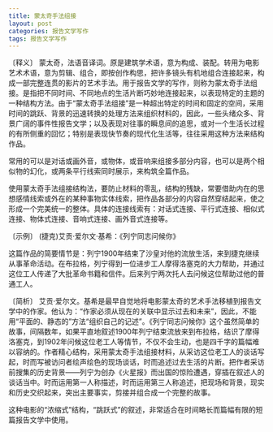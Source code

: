 ```yaml
---
title: 蒙太奇手法组接
layout: post
categories: 报告文学写作
tags: 报告文学写作
---
```


〔释义〕 蒙太奇，法语音译词。原是建筑学术语，意为构成、装配。转用为电影艺术术语，意为剪辑、组合，即按创作构思，把许多镜头有机地组合连接起来，构成一部完整连贯的影片的艺术手法。用于报告文学的写作，则称为蒙太奇手法组接。是指把不同时间、不同地点的生活片断巧妙地连接起来，以表现特定的主题的一种结构方法。由于“蒙太奇手法组接”是一种超出特定的时间和固定的空间，采用时间的跳跃、背景的迅速转换的处理方法来组织材料的，因此，一些头绪众多、背景广阔的事件性报告文学；以及表现对往事的瞬息间的追思，或对一个生活长过程的有所侧重的回忆；特别是表现快节奏的现代化生活等，往往采用这种方法来结构作品。

常用的可以是对话或画外音，或物体，或音响来组接多部分内容，也可以是两个相似物的幻化，或两条平行线索同时展示，来构筑全篇作品。

使用蒙太奇手法组接结构法，要防止材料的零乱，结构的残缺，常要借助内在的思想感情线索或外在的某种事物实体线索，把作品各部分的内容自然穿结起来，使之形成一个完美统一的整体。具体的连接线索有：对话式连接、平行式连接、相似式连接、物体式连接、音响式连接、画外音式连接等。

〔示例〕 (捷克)艾贡·爱尔文·基希：《列宁同志问候你》

这篇作品的简要情节是：列宁1900年结束了沙皇对他的流放生活，来到捷克继续从事革命活动。在布拉格，列宁得到一位进步工人摩得洛塞克的大力帮助，并通过这位工人传递了大批革命书籍和信件。后来列宁两次托人去问候这位帮助过他的普通工人。

〔简析〕 艾贡·爱尔文。基希是最早自觉地将电影蒙太奇的艺术手法移植到报告文学中的作家。他认为：“作家必须从现在的关联中显示过去和未来”，因此，不能用“平面的、静态的”方法“组织自己的记述”。《列宁同志问候你》这个虽然简单的故事，间隔数年，如果平直地叙述1900年列宁结束流放来到布拉格，结识了摩得洛塞克，到1902年问候这位老工人等情节，不仅不会生动，也是四千字的篇幅难以容纳的。作者精心结构，采用蒙太奇手法组接材料，从采访这位老工人的谈话写起，时而写被访问者绘声绘色的现场谈话，时而追述过去生活的片断。把作者采访前搜集的历史背景——列宁为创办《火星报》而出国的惊险遭遇，穿插在叙述人的谈话当中。时而运用第一人称描述，时而运用第三人称追述，把现场和背景，现实和历史交织起来，突出主要事实，剪接并组合成一个完整的故事。

这种电影的“浓缩式”结构，“跳跃式”的叙述，非常适合在时间略长而篇幅有限的短篇报告文学中使用。 